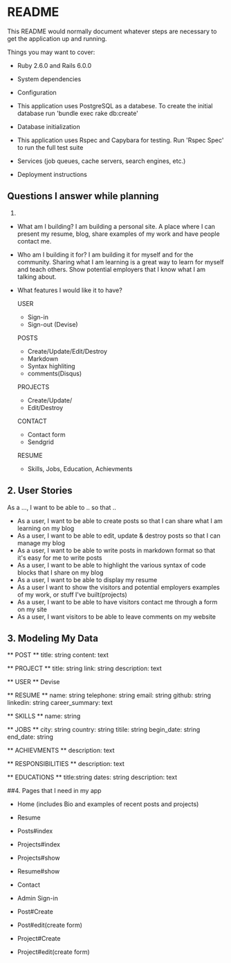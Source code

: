 # README

This README would normally document whatever steps are necessary to get the
application up and running.

Things you may want to cover:

* Ruby 2.6.0 and Rails 6.0.0

* System dependencies

* Configuration

* This application uses PostgreSQL as a databese. To create the initial database run 'bundle exec rake db:create'

* Database initialization

* This application uses Rspec and Capybara for testing. Run 'Rspec Spec' to run the full test suite

* Services (job queues, cache servers, search engines, etc.)

* Deployment instructions




## Questions I answer while planning
1.
  - What am I building?
    I am building a personal site.
    A place where I can  present my resume, blog, share examples of my work and have people contact me.
  - Who am I building it for?
    I am building it for myself and for the community. Sharing what I am learning
    is a great way to learn for myself and teach others. Show potential employers that
    I know what I am talking about.

  - What features I would like it to have?

    USER
     - Sign-in
     - Sign-out (Devise)

    POSTS
     - Create/Update/Edit/Destroy
     - Markdown
     - Syntax highliting
     - comments(Disqus)

    PROJECTS
      - Create/Update/
      - Edit/Destroy

    CONTACT
      - Contact form
      - Sendgrid

    RESUME
     - Skills, Jobs, Education, Achievments

## 2. User Stories

  As a ..., I want to be able to .. so that ..

  - As a user, I want to be able to create posts so that I can share what I am learning on my blog
  - As a user, I want to be able to edit, update & destroy posts so that I can manage my blog
  - As a user, I want to be able to write posts in markdown format so that it's easy for me to
  write posts
  - As a user, I want to be able to highlight the various syntax of code blocks that I share on my blog
  - As a user, I want to be able to display my resume
  - As a user I want to show the visitors and potential employers examples of my work, or stuff  I've built(projects)
  - As a user, I want to be able to have visitors contact me  through a form on my site
  - As a user, I want visitors to be able to leave comments on my website


## 3. Modeling My Data

  ** POST **
    title: string
    content: text

  ** PROJECT **
    title: string
    link: string
    description: text

  ** USER **
    Devise

  ** RESUME **
    name: string
    telephone: string
    email: string
    github: string
    linkedin: string
    career_summary: text

  ** SKILLS **
    name: string

  ** JOBS **
    city: string
    country: string
    titile: string
    begin_date: string
    end_date: string

  ** ACHIEVMENTS **
    description: text

  ** RESPONSIBILITIES **
    description: text

  ** EDUCATIONS **
     title:string
     dates: string
     description: text

 ##4. Pages that I need in my app

   - Home (includes Bio and examples of recent posts and projects)
   - Resume
   - Posts#index
   - Projects#index
   - Projects#show
   - Resume#show
   - Contact

   - Admin Sign-in
   - Post#Create
   - Post#edit(create form)
   - Project#Create
   - Project#edit(create form)
